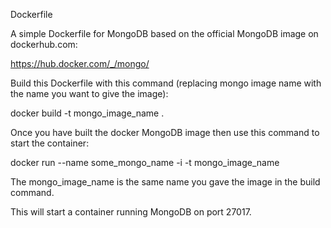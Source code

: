 Dockerfile

A simple Dockerfile for MongoDB based on the official MongoDB image on dockerhub.com:

https://hub.docker.com/_/mongo/

Build this Dockerfile with this command (replacing mongo image name with the name you want to give the image):

docker build -t mongo_image_name .

Once you have built the docker MongoDB image then use this command to start the container:

docker run --name some_mongo_name -i -t mongo_image_name

The mongo_image_name is the same name you gave the image in the build command.

This will start a container running MongoDB on port 27017.